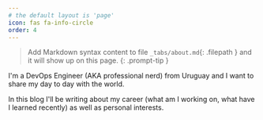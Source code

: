 ```yaml
---
# the default layout is 'page'
icon: fas fa-info-circle
order: 4
---
```


> Add Markdown syntax content to file `_tabs/about.md`{: .filepath } and it will show up on this page.
{: .prompt-tip }

I'm a DevOps Engineer (AKA professional nerd) from Uruguay and I want to share my day to day with the world.

In this blog I'll be writing about my career (what am I working on, what have I learned recently) as well as personal interests.
